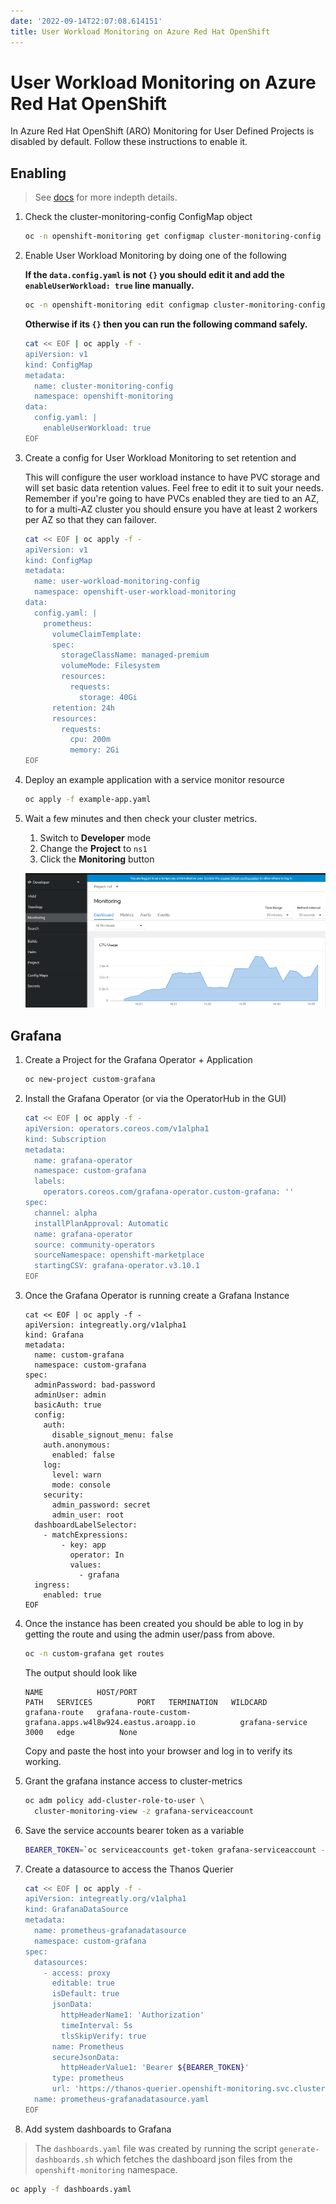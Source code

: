 ```yaml
---
date: '2022-09-14T22:07:08.614151'
title: User Workload Monitoring on Azure Red Hat OpenShift
---
```

# User Workload Monitoring on Azure Red Hat OpenShift

In Azure Red Hat OpenShift (ARO) Monitoring for User Defined Projects is disabled by default. Follow these instructions to enable it.

## Enabling

> See [docs](https://docs.openshift.com/container-platform/4.7/monitoring/enabling-monitoring-for-user-defined-projects.html) for more indepth details.

1. Check the cluster-monitoring-config ConfigMap object

    ```bash
    oc -n openshift-monitoring get configmap cluster-monitoring-config -o yaml
    ```

1. Enable User Workload Monitoring by doing one of the following

    **If the `data.config.yaml` is not `{}` you should edit it and add the `enableUserWorkload: true` line manually.**

    ```bash
    oc -n openshift-monitoring edit configmap cluster-monitoring-config
    ```

    **Otherwise if its `{}` then you can run the following command safely.**

    ```bash
    cat << EOF | oc apply -f -
    apiVersion: v1
    kind: ConfigMap
    metadata:
      name: cluster-monitoring-config
      namespace: openshift-monitoring
    data:
      config.yaml: |
        enableUserWorkload: true
    EOF
    ```

3. Create a config for User Workload Monitoring to set retention and

    This will configure the user workload instance to have PVC storage and will set
    basic data retention values. Feel free to edit it to suit your needs. Remember if you're going to have PVCs enabled they are tied to an AZ, to for a multi-AZ cluster you should ensure you have at least 2 workers per AZ so that they can failover.

    ```bash
    cat << EOF | oc apply -f -
    apiVersion: v1
    kind: ConfigMap
    metadata:
      name: user-workload-monitoring-config
      namespace: openshift-user-workload-monitoring
    data:
      config.yaml: |
        prometheus:
          volumeClaimTemplate:
          spec:
            storageClassName: managed-premium
            volumeMode: Filesystem
            resources:
              requests:
                storage: 40Gi
          retention: 24h
          resources:
            requests:
              cpu: 200m
              memory: 2Gi
    EOF
    ```

4. Deploy an example application with a service monitor resource

    ```bash
    oc apply -f example-app.yaml
    ```

5. Wait a few minutes and then check your cluster metrics.

    1. Switch to **Developer** mode
    2. Change the **Project** to `ns1`
    3. Click the **Monitoring** button

    ![screenshot showing user managed metrics view](./user-managed-metrics-ns1.png)

## Grafana

1. Create a Project for the Grafana Operator + Application

    ```bash
    oc new-project custom-grafana
    ```

1. Install the Grafana Operator (or via the OperatorHub in the GUI)

    ```bash
    cat << EOF | oc apply -f -
    apiVersion: operators.coreos.com/v1alpha1
    kind: Subscription
    metadata:
      name: grafana-operator
      namespace: custom-grafana
      labels:
        operators.coreos.com/grafana-operator.custom-grafana: ''
    spec:
      channel: alpha
      installPlanApproval: Automatic
      name: grafana-operator
      source: community-operators
      sourceNamespace: openshift-marketplace
      startingCSV: grafana-operator.v3.10.1
    EOF
    ```

1. Once the Grafana Operator is running create a Grafana Instance

    ```
    cat << EOF | oc apply -f -
    apiVersion: integreatly.org/v1alpha1
    kind: Grafana
    metadata:
      name: custom-grafana
      namespace: custom-grafana
    spec:
      adminPassword: bad-password
      adminUser: admin
      basicAuth: true
      config:
        auth:
          disable_signout_menu: false
        auth.anonymous:
          enabled: false
        log:
          level: warn
          mode: console
        security:
          admin_password: secret
          admin_user: root
      dashboardLabelSelector:
        - matchExpressions:
            - key: app
              operator: In
              values:
                - grafana
      ingress:
        enabled: true
    EOF
    ```

1. Once the instance has been created you should be able to log in by getting the route and using the admin user/pass from above.

    ```bash
    oc -n custom-grafana get routes
    ```

    The output should look like

    ```
    NAME            HOST/PORT                                                     PATH   SERVICES          PORT   TERMINATION   WILDCARD
    grafana-route   grafana-route-custom-grafana.apps.w4l8w924.eastus.aroapp.io          grafana-service   3000   edge          None
    ```

    Copy and paste the host into your browser and log in to verify its working.

1. Grant the grafana instance access to cluster-metrics

    ```bash
    oc adm policy add-cluster-role-to-user \
      cluster-monitoring-view -z grafana-serviceaccount
    ```

1. Save the service accounts bearer token as a variable

    ```bash
    BEARER_TOKEN=`oc serviceaccounts get-token grafana-serviceaccount -n custom-grafana`
    ```

1. Create a datasource to access the Thanos Querier

    ```bash
    cat << EOF | oc apply -f -
    apiVersion: integreatly.org/v1alpha1
    kind: GrafanaDataSource
    metadata:
      name: prometheus-grafanadatasource
      namespace: custom-grafana
    spec:
      datasources:
        - access: proxy
          editable: true
          isDefault: true
          jsonData:
            httpHeaderName1: 'Authorization'
            timeInterval: 5s
            tlsSkipVerify: true
          name: Prometheus
          secureJsonData:
            httpHeaderValue1: 'Bearer ${BEARER_TOKEN}'
          type: prometheus
          url: 'https://thanos-querier.openshift-monitoring.svc.cluster.local:9091'
      name: prometheus-grafanadatasource.yaml
    EOF
    ```

1. Add system dashboards to Grafana

> The `dashboards.yaml` file was created by running the script `generate-dashboards.sh` which fetches the dashboard json files from the `openshift-monitoring` namespace.

```bash
oc apply -f dashboards.yaml
```
